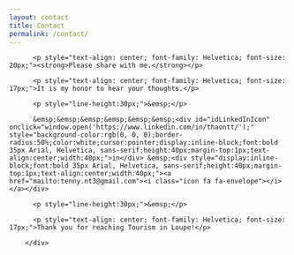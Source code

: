 ```yaml
---
layout: contact
title: Contact
permalink: /contact/
---
```

<div class="wrapper">
        <div class="contact">

          <p style="text-align: center; font-family: Helvetica; font-size: 20px;"><strong>Please share with me.</strong></p>
          
          <p style="text-align: center; font-family: Helvetica; font-size: 17px;">It is my honor to hear your thoughts.</p>
          
          <p style="line-height:30px;">&emsp;</p>
          
          &emsp;&emsp;&emsp;&emsp;&emsp;&emsp;<div id="idLinkedInIcon" onclick="window.open('https://www.linkedin.com/in/thaontt/');" style="background-color:rgb(0, 0, 0);border-radius:50%;color:white;cursor:pointer;display:inline-block;font:bold 35px Arial, Helvetica, sans-serif;height:40px;margin-top:1px;text-align:center;width:40px;">in</div> &emsp;<div style="display:inline-block;font:bold 35px Arial, Helvetica, sans-serif;height:40px;margin-top:1px;text-align:center;width:40px;"><a href="mailto:tenny.nt3@gmail.com"><i class="icon fa fa-envelope"></i></a></div>
          
          <p style="line-height:30px;">&emsp;</p>
         
          <p style="text-align: center; font-family: Helvetica; font-size: 17px;">Thank you for reaching Tourism in Loupe!</p>

        </div>
</div>
